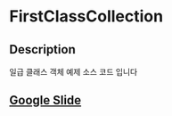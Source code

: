 # FirstClassCollection

## Description
일급 클래스 객체 예제 소스 코드 입니다

## [Google Slide](https://docs.google.com/presentation/d/194tfVL6d1qVRYhIKJK08mYhYOT98wysoPNHVbJsPU-Q/edit?usp=sharing)
